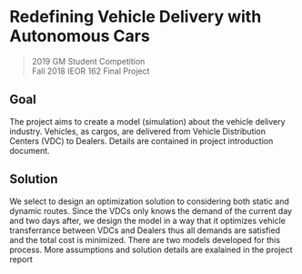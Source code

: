 # Redefining Vehicle Delivery with Autonomous Cars
> 2019 GM Student Competition <br>
> Fall 2018 IEOR 162 Final Project

## Goal
The project aims to create a model (simulation) about the vehicle delivery industry. Vehicles, as cargos, are delivered from 
Vehicle Distribution Centers (VDC) to Dealers. Details are contained in project introduction document. 

## Solution
We select to design an optimization solution to considering both static and dynamic routes. Since the VDCs only knows the demand
of the current day and two days after, we design the model in a way that it optimizes vehicle transferrance between VDCs and Dealers
thus all demands are satisfied and the total cost is minimized. There are two models developed for this process. More assumptions 
and solution details are exalained in the project report
